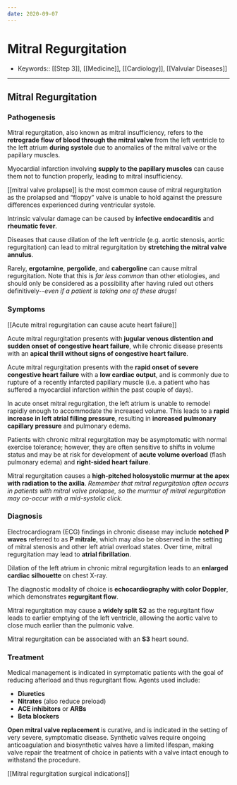 ```yaml
---
date: 2020-09-07
---
```


# Mitral Regurgitation

- Keywords:: [[Step 3]], [[Medicine]], [[Cardiology]], [[Valvular Diseases]]
---

## Mitral Regurgitation

### Pathogenesis

Mitral regurgitation, also known as mitral insufficiency, refers to the **retrograde flow of blood through the mitral valve** from the left ventricle to the left atrium **during systole** due to anomalies of the mitral valve or the papillary muscles.

Myocardial infarction involving **supply to the papillary muscles** can cause them not to function properly, leading to mitral insufficiency.

[[mitral valve prolapse]] is the most common cause of mitral regurgitation as the prolapsed and “floppy” valve is unable to hold against the pressure differences experienced during ventricular systole.

Intrinsic valvular damage can be caused by **infective endocarditis** and **rheumatic fever**.

Diseases that cause dilation of the left ventricle (e.g. aortic stenosis, aortic regurgitation) can lead to mitral regurgitation by **stretching the mitral valve annulus**.

Rarely, **ergotamine**, **pergolide**, and **cabergoline** can cause mitral regurgitation. Note that this is _far less common_ than other etiologies, and should only be considered as a possibility after having ruled out others definitively--_even if a patient is taking one of these drugs!_

### Symptoms

[[Acute mitral regurgitation can cause acute heart failure]]

Acute mitral regurgitation presents with **jugular venous distention and sudden onset of congestive heart failure**, while chronic disease presents with an **apical thrill without signs of congestive heart failure**.

Acute mitral regurgitation presents with the **rapid onset of severe congestive heart failure** with a **low cardiac output**, and is commonly due to rupture of a recently infarcted papillary muscle (i.e. a patient who has suffered a myocardial infarction within the past couple of days).

In acute onset mitral regurgitation, the left atrium is unable to remodel rapidly enough to accommodate the increased volume. This leads to a **rapid increase in left atrial filling pressure**, resulting in **increased pulmonary capillary pressure** and pulmonary edema.

Patients with chronic mitral regurgitation may be asymptomatic with normal exercise tolerance; however, they are often sensitive to shifts in volume status and may be at risk for development of **acute volume overload** (flash pulmonary edema) and **right-sided heart failure**.

Mitral regurgitation causes a **high-pitched holosystolic murmur at the apex with radiation to the axilla**. _Remember that mitral regurgitation often occurs in patients with mitral valve prolapse, so the murmur of mitral regurgitation may co-occur with a mid-systolic click._

### Diagnosis

Electrocardiogram (ECG) findings in chronic disease may include **notched P waves** referred to as **P mitrale**, which may also be observed in the setting of mitral stenosis and other left atrial overload states. Over time, mitral regurgitation may lead to **atrial fibrillation**.

Dilation of the left atrium in chronic mitral regurgitation leads to an **enlarged cardiac silhouette** on chest X-ray.

The diagnostic modality of choice is **echocardiography with color Doppler**, which demonstrates **regurgitant flow**.

Mitral regurgitation may cause a **widely split S2** as the regurgitant flow leads to earlier emptying of the left ventricle, allowing the aortic valve to close much earlier than the pulmonic valve.

Mitral regurgitation can be associated with an **S3** heart sound.

### Treatment

Medical management is indicated in symptomatic patients with the goal of reducing afterload and thus regurgitant flow. Agents used include:

- **Diuretics**
- **Nitrates** (also reduce preload)
- **ACE inhibitors** or **ARBs**
- **Beta blockers**

**Open mitral valve replacement** is curative, and is indicated in the setting of very severe, symptomatic disease. Synthetic valves require ongoing anticoagulation and biosynthetic valves have a limited lifespan, making valve repair the treatment of choice in patients with a valve intact enough to withstand the procedure.

[[Mitral regurgitation surgical indications]]
